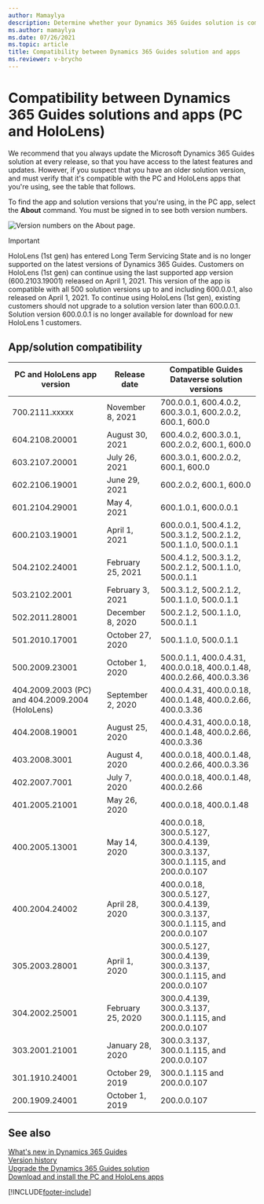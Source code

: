 ```yaml
---
author: Mamaylya
description: Determine whether your Dynamics 365 Guides solution is compatible with the apps.
ms.author: mamaylya
ms.date: 07/26/2021
ms.topic: article
title: Compatibility between Dynamics 365 Guides solution and apps 
ms.reviewer: v-brycho
---
```


# Compatibility between Dynamics 365 Guides solutions and apps (PC and HoloLens)

We recommend that you always update the Microsoft Dynamics 365 Guides solution at every release, so that you have access to the latest features and updates. However, if you suspect that you have an older solution version, and must verify that it's compatible with the PC and HoloLens apps that you're using, see the table that follows.

To find the app and solution versions that you're using, in the PC app, select the **About** command. You must be signed in to see both version numbers.

![Version numbers on the About page.](media/about-command.PNG "Version numbers on the About page")

> [!IMPORTANT]
> HoloLens (1st gen) has entered Long Term Servicing State and is no longer supported on the latest versions of Dynamics 365 Guides. Customers on HoloLens (1st gen) can continue using the last supported app version (600.2103.19001) released on April 1, 2021. This version of the app is compatible with all 500 solution versions up to and including 600.0.0.1, also released on April 1, 2021. To continue using HoloLens (1st gen), existing customers should not upgrade to a solution version later than 600.0.0.1. Solution version 600.0.0.1 is no longer available for download for new HoloLens 1 customers.

## App/solution compatibility

| PC and HoloLens app version | Release date | Compatible Guides Dataverse solution versions |
|-----------------------------|--------------|--------------------------------------------------|
| 700.2111.xxxxx| November 8, 2021 | 700.0.0.1, 600.4.0.2, 600.3.0.1, 600.2.0.2, 600.1, 600.0|
| 604.2108.20001 | August 30, 2021 | 600.4.0.2, 600.3.0.1, 600.2.0.2, 600.1, 600.0|
| 603.2107.20001 | July 26, 2021 | 600.3.0.1, 600.2.0.2, 600.1, 600.0|
| 602.2106.19001 | June 29, 2021 | 600.2.0.2, 600.1, 600.0|
| 601.2104.29001 | May 4, 2021 |  600.1.0.1, 600.0.0.1 |
| 600.2103.19001 | April 1, 2021 |  600.0.0.1, 500.4.1.2, 500.3.1.2, 500.2.1.2, 500.1.1.0, 500.0.1.1 |
| 504.2102.24001 | February 25, 2021 |  500.4.1.2, 500.3.1.2, 500.2.1.2, 500.1.1.0, 500.0.1.1 |
| 503.2102.2001 | February 3, 2021 |  500.3.1.2, 500.2.1.2, 500.1.1.0, 500.0.1.1 |
| 502.2011.28001 | December 8, 2020 |  500.2.1.2, 500.1.1.0, 500.0.1.1|
| 501.2010.17001 | October 27, 2020 |  500.1.1.0, 500.0.1.1|
| 500.2009.23001 | October 1, 2020 |  500.0.1.1, 400.0.4.31, 400.0.0.18, 400.0.1.48, 400.0.2.66, 400.0.3.36|
| 404.2009.2003 (PC) and 404.2009.2004 (HoloLens) | September 2, 2020 | 400.0.4.31, 400.0.0.18, 400.0.1.48, 400.0.2.66, 400.0.3.36|
| 404.2008.19001 | August 25, 2020 | 400.0.4.31, 400.0.0.18, 400.0.1.48, 400.0.2.66, 400.0.3.36|
| 403.2008.3001 | August 4, 2020 | 400.0.0.18, 400.0.1.48, 400.0.2.66, 400.0.3.36|
| 402.2007.7001| July 7, 2020 | 400.0.0.18, 400.0.1.48, 400.0.2.66|
| 401.2005.21001 | May 26, 2020 | 400.0.0.18, 400.0.1.48|
| 400.2005.13001 |May 14, 2020|400.0.0.18, 300.0.5.127, 300.0.4.139, 300.0.3.137, 300.0.1.115, and 200.0.0.107|
| 400.2004.24002 | April 28, 2020| 400.0.0.18, 300.0.5.127, 300.0.4.139, 300.0.3.137, 300.0.1.115, and 200.0.0.107|
| 305.2003.28001 | April 1, 2020 | 300.0.5.127, 300.0.4.139, 300.0.3.137, 300.0.1.115, and 200.0.0.107|
| 304.2002.25001 | February 25, 2020 | 300.0.4.139, 300.0.3.137, 300.0.1.115, and 200.0.0.107 |
| 303.2001.21001 | January 28, 2020 | 300.0.3.137, 300.0.1.115, and 200.0.0.107 |
| 301.1910.24001 | October 29, 2019 | 300.0.1.115 and 200.0.0.107 |
| 200.1909.24001 | October 1, 2019 | 200.0.0.107 |

## See also

[What's new in Dynamics 365 Guides](new.md)<br>
[Version history](version-history.md)<br>
[Upgrade the Dynamics 365 Guides solution](upgrade.md)<br>
[Download and install the PC and HoloLens apps](setup-step-three.md)


[!INCLUDE[footer-include](../includes/footer-banner.md)]
